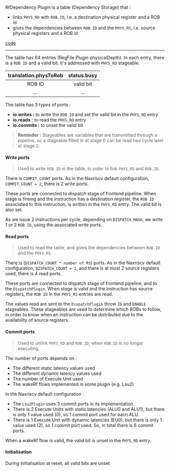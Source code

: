 RfDependency Plugin is a table (Dependency Storage) that :
- links `PHYS_RD` with `ROB.ID`, i.e. a destination physical register and a ROB id
- gives the dependencies between `ROB.ID` and the `PHYS_RS`, i.e. source physical registers and a ROB id

[code](https://github.com/SpinalHDL/NaxRiscv/blob/main/src/main/scala/naxriscv/frontend/RfDependencyPlugin.scala)

---

The table has 64 entries (RegFile Plugin physicalDepth). 
In each entry, there is a `ROB ID` and a valid bit.
It's addressed with `PHYS_RD` stageable.

| translation.physToRob | status.busy |
| :---: | :---: |
| ROB ID | valid bit |
| ... | ... |

The table has 3 types of ports :
- **io.writes :** to write the `ROB ID` and set the valid bit in the `PHYS_RD` entry
- **io.reads :** to read the `PHYS_RD` entry 
- **io.commits :** to unset the valid bit

> **Reminder :** Stageables are variables that are transmitted through a pipeline, so a stageable filled in at stage 0 can be read two cycle later at stage 2.

#### Write ports

> Used to write `ROB ID` in the table, in order to link `PHYS_RD` and `ROB.ID`.

There is `COMMIT_COUNT` ports. As in the Naxriscv default configuration, `COMMIT_COUNT = 2`, there is 2 write ports.

These ports are connected to dispatch stage of frontend pipeline. 
When stage is fireing and the instruction has a destination register, the `ROB ID` associated to this instruction, is written in the `PHYS_RD` entry.
The valid bit is also set.

As we issue 2 instructions per cycle, depending on `DISPATCH_MASK`, we write 1 or 2 `ROB ID`, using the associated write ports.

#### Read ports

> Used to read the table, and gives the dependencies between `ROB.ID` and the `PHYS_RS`.

There is (`DISPATCH_COUNT * number of RS`) ports. As in the Naxriscv default configuration, `DISPATCH_COUNT = 2`, and there is at most 2 source registers used, there is 4 read ports.

These ports are connected to dispatch stage of frontend pipeline, and to the `DispatchPlugin`. 
When stage is valid and the instruction has source registers, the `ROB ID` in the `PHYS_RS` entries are read.

The values read are sent to the `DispatchPlugin` throw `ID` and `ENABLE` stageables. These stageables are used to determine which ROBs to follow, in order to know when an instruction can be distributed due to the availability of source registers.

#### Commit ports

> Used to unlink `PHYS_RD` and `ROB.ID`, when `ROB.ID` is no longer executing.

The number of ports depends on :
- The different static latency values used
- The different dynamic latency values used
- The number of Execute Unit used
- The wakeRf flows implemented in some plugin (e.g. Lsu2)

In the Naxriscv default configuration :
- The `Lsu2Plugin` uses 3 commit ports in its implementation.
- There is 2 Execute Units with static latencies (ALU0 and ALU1), but there is only 1 value used (0), so 1 commit port used for each ALU.
- There is 1 Execute Unit with dynamic latencies (EU0), but there is only 1 value used (2), so 1 commit port used.
So, in total there is 6 commit ports.

When a wakeRf flow is valid, the valid bit is unset in the `PHYS_RD` entry.

#### Initialisation

During initialisation at reset, all valid bits are unset.
